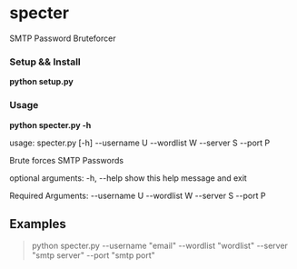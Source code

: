 # specter
SMTP Password Bruteforcer

### Setup && Install

 **python setup.py**
 
 

### Usage

 **python specter.py -h**

usage: specter.py [-h] --username U --wordlist W --server S --port P

Brute forces SMTP Passwords

optional arguments:
  -h, --help    show this help message and exit

Required Arguments:
  --username U
  --wordlist W
  --server S
  --port P
  
  ## Examples
  
> python specter.py --username "email" --wordlist "wordlist" --server "smtp server" --port "smtp port"

